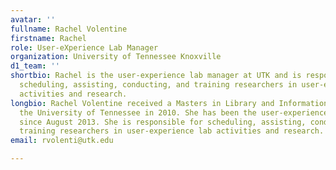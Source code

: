 ```yaml
---
avatar: ''
fullname: Rachel Volentine
firstname: Rachel
role: User-eXperience Lab Manager
organization: University of Tennessee Knoxville
d1_team: ''
shortbio: Rachel is the user-experience lab manager at UTK and is responsible for
  scheduling, assisting, conducting, and training researchers in user-experience lab
  activities and research.
longbio: Rachel Volentine received a Masters in Library and Information Sciences from
  the University of Tennessee in 2010. She has been the user-experience lab manager
  since August 2013. She is responsible for scheduling, assisting, conducting, and
  training researchers in user-experience lab activities and research.
email: rvolenti@utk.edu

---
```

